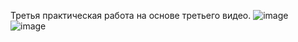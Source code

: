 Третья практическая работа на основе третьего видео.
![image](https://github.com/fzisher/work02042024/assets/152110425/f2ddb1e0-a28b-4f0c-8668-25791527ebc6)
![image](https://github.com/fzisher/work02042024/assets/152110425/3c03be25-f560-49bd-9ee5-dd22d97dd80d)


